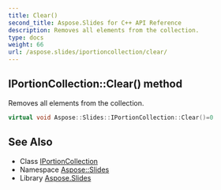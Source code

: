 ```yaml
---
title: Clear()
second_title: Aspose.Slides for C++ API Reference
description: Removes all elements from the collection.
type: docs
weight: 66
url: /aspose.slides/iportioncollection/clear/
---
```

## IPortionCollection::Clear() method


Removes all elements from the collection.

```cpp
virtual void Aspose::Slides::IPortionCollection::Clear()=0
```

## See Also

* Class [IPortionCollection](../)
* Namespace [Aspose::Slides](../../)
* Library [Aspose.Slides](../../../)